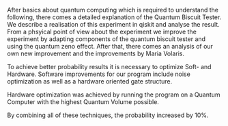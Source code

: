 
[//]: <> (Freddy Initial Experiment)

After basics about quantum computing which is required to understand the following, there comes a detailed explanation of the Quantum Biscuit Tester. 
We describe a realisation of this experiment in qiskit and analyse the result.
From a phsyical point of view about the experiment we improve the experiment by adapting 
components of the quantum biscuit tester and using the quantum zeno effect.
After that, there comes an analysis of our own new improvement and the 
improvements by Maria Volaris.

[//]: <> (Niklas Optimization)
To achieve better probability results it is necessary to optimize Soft- and Hardware.
Software improvements for our program include noise optimization as well as a hardware oriented
gate structure.

Hardware optimization was achieved by running the program on a Quantum Computer with the highest
Quantum Volume possible.

By combining all of these techniques, the probability increased by 10%.